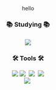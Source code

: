 <div align="center">
  hello
</div>

<h3 align="center">📚 Studying 📚</h3>
<h3 align="center"><img src="https://img.shields.io/badge/kotlin-20232a.svg?style=for-the-badge&logo=kotlin&logoColor=7F52FF" />
<br>

  <h3 align="center">🛠 Tools 🛠</h3>
<div align="center">
  <img src="https://img.shields.io/badge/androidstudio-F5F5DC.svg?style=for-the-badge&logo=androidstudio&logoColor=3DDC84" />
  <img src="https://img.shields.io/badge/github-181717.svg?style=for-the-badge&logo=github&logoColor=white" />&nbsp
  <img src="https://img.shields.io/badge/Notion-F3F3F3.svg?style=for-the-badge&logo=notion&logoColor=black" />&nbsp
  <img src="https://img.shields.io/badge/slack-FF880F.svg?style=for-the-badge&logo=slack&logoColor=4A154B" />
</div>
<div align="center">
  <img src="https://img.shields.io/badge/figma-F24E1E.svg?style=for-the-badge&logo=figma&logoColor=white" />&nbsp
</div>

<br>
<!--
**cow-98/cow-98** is a ✨ _special_ ✨ repository because its `README.md` (this file) appears on your GitHub profile.

Here are some ideas to get you started:

- 🔭 I’m currently working on ...
- 🌱 I’m currently learning ...
- 👯 I’m looking to collaborate on ...
- 🤔 I’m looking for help with ...
- 💬 Ask me about ...
- 📫 How to reach me: ...
- 😄 Pronouns: ...
- ⚡ Fun fact: ...
-->
